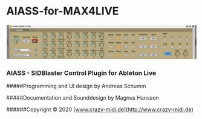 # AIASS-for-MAX4LIVE
![](./Documentation/AIASS.png)
### AIASS - SIDBlaster Control Plugin for Ableton Live
#####Programming and UI design by Andreas Schumm

#####Documentation and Sounddesign by Magnus Hansson


######Copyright © 2020 [www.crazy-midi.de](http://www.crazy-midi.de)